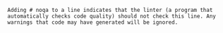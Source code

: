 ```Adding # noqa to a line indicates that the linter (a program that automatically checks code quality) should not check this line. Any warnings that code may have generated will be ignored.```